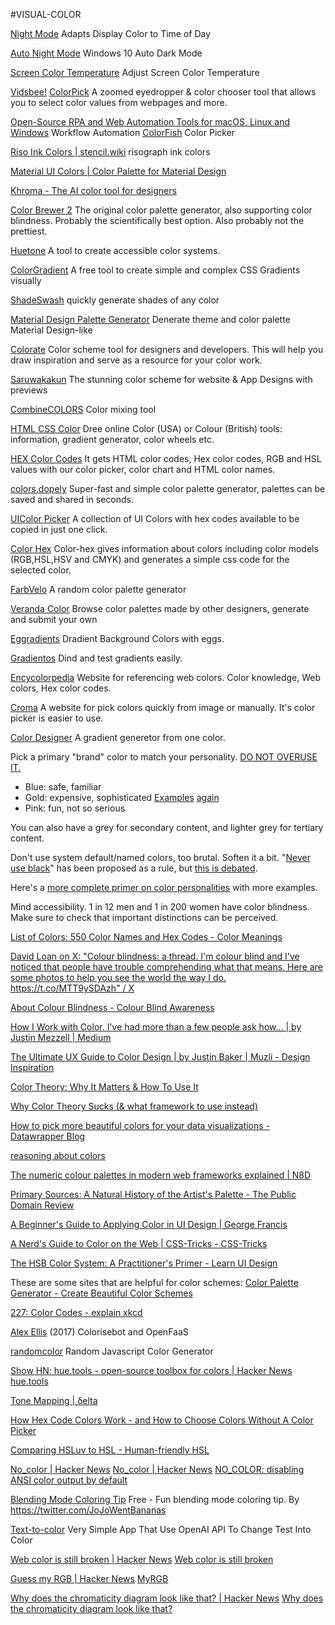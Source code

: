 
#VISUAL-COLOR

[Night Mode](https://mybrowseraddon.com/night-mode.html)
Adapts Display Color to Time of Day

[Auto Night Mode](https://github.com/AutoDarkMode/Windows-Auto-Night-Mode)
Windows 10 Auto Dark Mode

[Screen Color Temperature](https://mybrowseraddon.com/screen-color-temperature.html)
Adjust Screen Color Temperature

[Vidsbee!](https://vidsbee.com/)
[ColorPick](https://vidsbee.com/ColorPick/)
A zoomed eyedropper & color chooser tool that allows you to select color values from webpages and more.

[Open-Source RPA and Web Automation Tools for macOS, Linux and Windows](https://ui.vision/)
Workflow Automation
[ColorFish](https://ui.vision/colorfish)
Color Picker

[Riso Ink Colors | stencil.wiki](https://www.stencil.wiki/colors)
risograph ink colors

[Material UI Colors | Color Palette for Material Design](https://materialuicolors.co/)

[Khroma - The AI color tool for designers](https://www.khroma.co/)

[Color Brewer 2](https://colorbrewer2.org/)
The original color palette generator, also supporting color blindness. Probably the scientifically best option. Also probably not the prettiest.

[Huetone](https://github.com/ardov/huetone)
A tool to create accessible color systems.

[ColorGradient](https://colorgradient.dev/)
A free tool to create simple and complex CSS Gradients visually

[ShadeSwash](https://shadeswash.netlify.app/)
quickly generate shades of any color

[Material Design Palette Generator](http://mcg.mbitson.com)
Denerate theme and color palette Material Design-like

[Colorate](https://colorate.azurewebsites.net/)
Color scheme tool for designers and developers. This will help you draw inspiration and serve as a resource for your color work.

[Saruwakakun](https://saruwakakun.com/en/color-ideas)
The stunning color scheme for website & App Designs with previews

[CombineCOLORS](https://combinecolors.com/)
Color mixing tool

[HTML CSS Color](https://www.htmlcsscolor.com/)
Dree online Color (USA) or Colour (British) tools: information, gradient generator, color wheels etc.

[HEX Color Codes](https://hexcolorcodes.org/)
It gets HTML color codes, Hex color codes, RGB and HSL values with our color picker, color chart and HTML color names.

[colors.dopely](https://colors.dopely.top/)
Super-fast and simple color palette generator, palettes can be saved and shared in seconds.

[UIColor Picker](https://uicolorpicker.com/)
A collection of UI Colors with hex codes available to be copied in just one click.

[Color Hex](https://www.color-hex.com)
Color-hex gives information about colors including color models (RGB,HSL,HSV and CMYK) and generates a simple css code for the selected color.

[FarbVelo](https://farbvelo.elastiq.ch/)
A random color palette generator

[Veranda Color](https://verandacolor.com)
Browse color palettes made by other designers, generate and submit your own

[Eggradients](https://www.eggradients.com/)
Dradient Background Colors with eggs.

[Gradientos](https://www.gradientos.app/)
Dind and test gradients easily.

[Encycolorpedia](https://encycolorpedia.com/)
Website for referencing web colors. Color knowledge, Web colors, Hex color codes.

[Croma](https://croma.app/)
A website for pick colors quickly from image or manually. It's color picker is easier to use.

[Color Designer](https://colordesigner.io/gradient-generator)
A gradient generetor from one color.

Pick a primary "brand" color to match your personality. [DO NOT OVERUSE IT.](https://twitter.com/steveschoger/status/1299372332579008515)

- Blue: safe, familiar
- Gold: expensive, sophisticated
[Examples](https://twitter.com/erikdkennedy/status/948914185596960768)
[again](https://twitter.com/erikdkennedy/status/1331236629571362816?s=20)
- Pink: fun, not so serious

You can also have a grey for secondary content, and lighter grey for tertiary content.

Don't use system default/named colors, too brutal. Soften it a bit. "[Never use black](https://ianstormtaylor.com/design-tip-never-use-black/)" has been proposed as a rule, but [this is debated](https://news.ycombinator.com/item?id=24303042).

Here's a [more complete primer on color personalities](https://99designs.com/blog/tips/logo-color-meanings/) with more examples.

Mind accessibility. 1 in 12 men and 1 in 200 women have color blindness. Make sure to check that important distinctions can be perceived.

[List of Colors: 550 Color Names and Hex Codes - Color Meanings](https://www.color-meanings.com/list-of-colors-names-hex-codes/)

[David Loan on X: "Colour blindness: a thread. I'm colour blind and I've noticed that people have trouble comprehending what that means. Here are some photos to help you see the world the way I do. https://t.co/MTT9ySDAzh" / X](https://twitter.com/LoanReads/status/1313974210151305218)

[About Colour Blindness - Colour Blind Awareness](https://www.colourblindawareness.org/colour-blindness/)

[How I Work with Color. I've had more than a few people ask how… | by Justin Mezzell | Medium](https://medium.com/@JustinMezzell/how-i-work-with-color-8439c98ae5ed)

[The Ultimate UX Guide to Color Design | by Justin Baker | Muzli - Design Inspiration](https://medium.muz.li/the-ultimate-ux-guide-to-color-design-4d0a18a706ed)

[Color Theory: Why It Matters & How To Use It](https://convertkit.com/resources/blog/color-theory)

[Why Color Theory Sucks (& what framework to use instead)](https://www.learnui.design/blog/color-in-ui-design-a-practical-framework.html)

[How to pick more beautiful colors for your data visualizations - Datawrapper Blog](https://blog.datawrapper.de/beautifulcolors)

[reasoning about colors](https://notes.neeasade.net/color-spaces.html)

[The numeric colour palettes in modern web frameworks explained | N8D](https://n8d.at/the-numeric-colour-palettes-in-modern-web-frameworks-explained)

[Primary Sources: A Natural History of the Artist's Palette - The Public Domain Review](https://publicdomainreview.org/essay/primary-sources)

[A Beginner's Guide to Applying Color in UI Design | George Francis](https://georgefrancis.dev/writing/a-beginners-guide-to-applying-color-in-ui-design)

[A Nerd's Guide to Color on the Web | CSS-Tricks - CSS-Tricks](https://css-tricks.com/nerds-guide-color-web)

[The HSB Color System: A Practitioner's Primer - Learn UI Design](https://www.learnui.design/blog/the-hsb-color-system-practicioners-primer.html)

These are some sites that are helpful for color schemes:
[Color Palette Generator - Create Beautiful Color Schemes](https://colors.muz.li/)

[227: Color Codes - explain xkcd](https://www.explainxkcd.com/wiki/index.php/227:_Color_Codes)

[Alex Ellis](https://blog.alexellis.io/openfaas-colorisebot-comes-to-kubecon/)
(2017) Colorisebot and OpenFaaS

[randomcolor](https://randomcolor.lllllllllllllllll.com/)
Random Javascript Color Generator

[Show HN: hue.tools - open-source toolbox for colors | Hacker News](https://news.ycombinator.com/item?id=30362112)
[hue.tools](https://hue.tools/?format=hex)

[Tone Mapping | δelta](https://64.github.io/tonemapping/)

[How Hex Code Colors Work - and How to Choose Colors Without A Color Picker](https://www.freecodecamp.org/news/how-hex-code-colors-work-how-to-choose-colors-without-a-color-picker)

[Comparing HSLuv to HSL - Human-friendly HSL](https://www.hsluv.org/comparison)

[No_color | Hacker News](https://news.ycombinator.com/item?id=36098488)
[No_color | Hacker News](https://news.ycombinator.com/item?id=30483417)
[NO_COLOR: disabling ANSI color output by default](https://no-color.org/)

[Blending Mode Coloring Tip](https://twitter.com/JoJoWentBananas/status/1390655171286470658)
Free - Fun blending mode coloring tip. By https://twitter.com/JoJoWentBananas

[Text-to-color](https://text-to-color.vercel.app/)
Very Simple App That Use OpenAI API To Change Test Into Color

[Web color is still broken | Hacker News](https://news.ycombinator.com/item?id=31107643)
[Web color is still broken](https://webcolorisstillbroken.com/)

[Guess my RGB | Hacker News](https://news.ycombinator.com/item?id=39882018)
[MyRGB](https://susam.net/myrgb.html)

[Why does the chromaticity diagram look like that? | Hacker News](https://news.ycombinator.com/item?id=41080904)
[Why does the chromaticity diagram look like that?](https://jlongster.com/why-chromaticity-shape)
